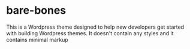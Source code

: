 bare-bones
===

This is a Wordpress theme designed to help new developers get started with building Wordpress themes. It doesn't contain any styles and it contains minimal markup

